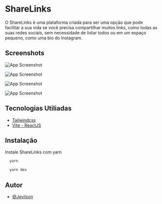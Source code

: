 
# ShareLinks 

O ShareLinks é uma plataforma criada para ser uma opção que pode facilitar a sua vida se você precisa compartilhar muitos links, como todas as suas redes sociais, sem necessidade de listar todos ou em um espaço pequeno, como uma bio do Instagram.




## Screenshots

![App Screenshot](https://i.ibb.co/Bryb0wC/screencapture-localhost-3000-2022-07-09-03-15-52.png)

![App Screenshot](https://i.ibb.co/fnF2ZWT/screencapture-localhost-3000-2022-07-09-03-15-32.png)

![App Screenshot](https://i.ibb.co/nBcVZvh/screencapture-localhost-3000-2022-07-09-03-15-13.png)

![App Screenshot](https://i.ibb.co/S0QVdQq/screencapture-localhost-3000-2022-07-09-03-14-04.png)


## Tecnologias Utiliadas

 - [Tailwindcss](https://tailwindcss.com/)
 - [Vite - ReactJS](https://vitejs.dev/)
 


## Instalação

Instale ShareLinks com yarn

```bash
  yarn
```

```bash
  yarn dev
```
    
## Autor

- [@Jevilson](https://www.instagram.com/jevilson_/)

